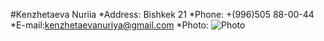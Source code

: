 #Kenzhetaeva Nuriia 
*Address: Bishkek 21
*Phone: +(996)505 88-00-44 
*E-mail:kenzhetaevanuriya@gmail.com
*Photo: ![Photo](/assets/images/markdown/markdown.png)